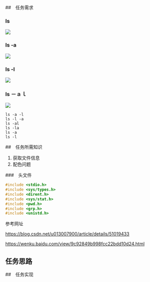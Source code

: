 ##　任务需求

### ls

![](/home/tesla/github/learn/ｃ语言/ls实现/深度截图_选择区域_20180917155442.png)

### ls -a

![](/home/tesla/github/learn/ｃ语言/ls实现/深度截图_选择区域_20180917155541.png)

### ls -l

![](/home/tesla/github/learn/ｃ语言/ls实现/深度截图_选择区域_20180917155718.png)

### ls －ａｌ

![](/home/tesla/github/learn/ｃ语言/ls实现/深度截图_选择区域_20180917154954.png)



````shell
ls -a -l
ls -l -a
ls -al
ls -la
ls -a
ls -l
````

##　任务所需知识

1. 获取文件信息
2. 配色问题

###　头文件

````cpp
#include <stdio.h>
#include <sys/types.h>
#include <dirent.h>
#include <sys/stat.h>
#include <pwd.h>
#include <grp.h>
#include <unistd.h>

````

参考网址

https://blog.csdn.net/u013007900/article/details/51019433

https://wenku.baidu.com/view/9c92849b998fcc22bdd10d24.html

## 任务思路





##　任务实现